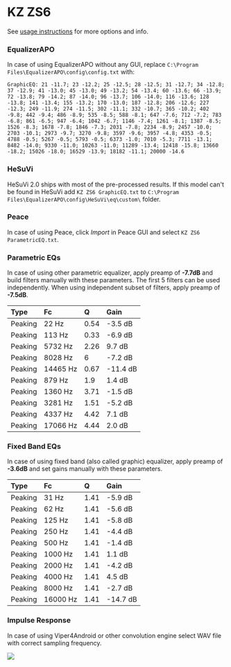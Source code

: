 # KZ ZS6
See [usage instructions](https://github.com/jaakkopasanen/AutoEq#usage) for more options and info.

### EqualizerAPO
In case of using EqualizerAPO without any GUI, replace `C:\Program Files\EqualizerAPO\config\config.txt`
with:
```
GraphicEQ: 21 -11.7; 23 -12.2; 25 -12.5; 28 -12.5; 31 -12.7; 34 -12.8; 37 -12.9; 41 -13.0; 45 -13.0; 49 -13.2; 54 -13.4; 60 -13.6; 66 -13.9; 72 -13.8; 79 -14.2; 87 -14.0; 96 -13.7; 106 -14.0; 116 -13.6; 128 -13.8; 141 -13.4; 155 -13.2; 170 -13.0; 187 -12.8; 206 -12.6; 227 -12.3; 249 -11.9; 274 -11.5; 302 -11.1; 332 -10.7; 365 -10.2; 402 -9.8; 442 -9.4; 486 -8.9; 535 -8.5; 588 -8.1; 647 -7.6; 712 -7.2; 783 -6.8; 861 -6.5; 947 -6.4; 1042 -6.7; 1146 -7.4; 1261 -8.1; 1387 -8.5; 1526 -8.3; 1678 -7.8; 1846 -7.3; 2031 -7.8; 2234 -8.9; 2457 -10.0; 2703 -10.1; 2973 -9.7; 3270 -9.8; 3597 -9.6; 3957 -4.8; 4353 -0.5; 4788 -0.5; 5267 -0.5; 5793 -0.5; 6373 -1.0; 7010 -5.3; 7711 -13.1; 8482 -14.0; 9330 -11.0; 10263 -11.0; 11289 -13.4; 12418 -15.8; 13660 -18.2; 15026 -18.0; 16529 -13.9; 18182 -11.1; 20000 -14.6
```

### HeSuVi
HeSuVi 2.0 ships with most of the pre-processed results. If this model can't be found in HeSuVi add
`KZ ZS6 GraphicEQ.txt` to `C:\Program Files\EqualizerAPO\config\HeSuVi\eq\custom\` folder.

### Peace
In case of using Peace, click *Import* in Peace GUI and select `KZ ZS6 ParametricEQ.txt`.

### Parametric EQs
In case of using other parametric equalizer, apply preamp of **-7.7dB** and build filters manually
with these parameters. The first 5 filters can be used independently.
When using independent subset of filters, apply preamp of **-7.5dB**.

| Type    | Fc       |    Q | Gain     |
|:--------|:---------|:-----|:---------|
| Peaking | 22 Hz    | 0.54 | -3.5 dB  |
| Peaking | 113 Hz   | 0.33 | -6.9 dB  |
| Peaking | 5732 Hz  | 2.26 | 9.7 dB   |
| Peaking | 8028 Hz  | 6    | -7.2 dB  |
| Peaking | 14465 Hz | 0.67 | -11.4 dB |
| Peaking | 879 Hz   | 1.9  | 1.4 dB   |
| Peaking | 1360 Hz  | 3.71 | -1.5 dB  |
| Peaking | 3281 Hz  | 1.51 | -5.2 dB  |
| Peaking | 4337 Hz  | 4.42 | 7.1 dB   |
| Peaking | 17066 Hz | 4.44 | 2.0 dB   |

### Fixed Band EQs
In case of using fixed band (also called graphic) equalizer, apply preamp of **-3.6dB** and set
gains manually with these parameters.

| Type    | Fc       |    Q | Gain     |
|:--------|:---------|:-----|:---------|
| Peaking | 31 Hz    | 1.41 | -5.9 dB  |
| Peaking | 62 Hz    | 1.41 | -5.6 dB  |
| Peaking | 125 Hz   | 1.41 | -5.8 dB  |
| Peaking | 250 Hz   | 1.41 | -4.4 dB  |
| Peaking | 500 Hz   | 1.41 | -1.4 dB  |
| Peaking | 1000 Hz  | 1.41 | 1.1 dB   |
| Peaking | 2000 Hz  | 1.41 | -4.2 dB  |
| Peaking | 4000 Hz  | 1.41 | 4.5 dB   |
| Peaking | 8000 Hz  | 1.41 | -2.7 dB  |
| Peaking | 16000 Hz | 1.41 | -14.7 dB |

### Impulse Response
In case of using Viper4Android or other convolution engine select WAV file with correct sampling frequency.

![](https://raw.githubusercontent.com/jaakkopasanen/AutoEq/master/results/oratory1990/usound/KZ%20ZS6/KZ%20ZS6.png)